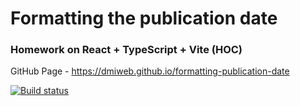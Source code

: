 # Formatting the publication date
### Homework on React + TypeScript + Vite (HOC)

GitHub Page - https://dmiweb.github.io/formatting-publication-date

[![Build status](https://ci.appveyor.com/api/projects/status/824ob37nx9sbe32u?svg=true)](https://ci.appveyor.com/project/dmiweb/formatting-publication-date)
